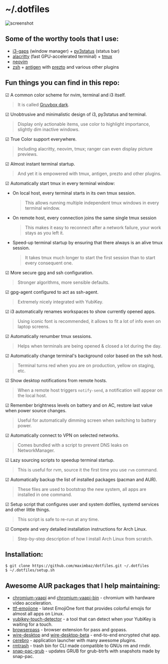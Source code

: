 # ~/.dotfiles

![screenshot](https://user-images.githubusercontent.com/1177900/33524775-24237df6-d823-11e7-88d0-2f28b0de3b41.png)

## Some of the worthy tools that I use:

- [i3-gaps](https://github.com/Airblader/i3) (window manager) + [py3status](https://github.com/ultrabug/py3status) (status bar)
- [alacritty](https://github.com/jwilm/alacritty) (fast GPU-accelerated terminal) + [tmux](https://github.com/tmux/tmux)
- [neovim](https://github.com/neovim/neovim)
- [zsh](https://www.zsh.org) + [antigen](https://github.com/zsh-users/antigen) with [prezto](https://github.com/sorin-ionescu/prezto) and various other plugins

## Fun things you can find in this repo:

☑ A common color scheme for nvim, terminal and i3 itself.
> It is called [Gruvbox dark](https://github.com/morhetz/gruvbox).

☑ Unobtrusive and minimalistic design of i3, py3status and terminal.
> Display only actionable items, use color to highlight importance, slightly dim inactive windows.

☑ True Color support everywhere.
> Including alacritty, neovim, tmux; ranger can even display picture previews.

☑ Almost instant terminal startup.
> And yet it is empowered with tmux, antigen, prezto and other plugins.

☑ Automatically start tmux in every terminal window:
- On local host, every terminal starts in its own tmux session.
  > This allows running multiple independent tmux windows in every terminal window.
- On remote host, every connection joins the same single tmux session
  > This makes it easy to reconnect after a network failure, your work stays as you left it.
- Speed-up terminal startup by ensuring that there always is an alive tmux session.
  > It takes tmux much longer to start the first session than to start every consequent one.

☑ More secure gpg and ssh configuration.
> Stronger algorithms, more sensible defaults.

☑ gpg-agent configured to act as ssh-agent.
> Extremely nicely integrated with YubiKey.

☑ i3 automatically renames workspaces to show currently opened apps.
> Using iconic font is recommended, it allows to fit a lot of info even on laptop screens.

☑ Automatically renumber tmux sessions.
> Helps when terminals are being opened & closed a lot during the day.

☑ Automatically change terminal's background color based on the ssh host.
> Terminal turns red when you are on production, yellow on staging, etc.

☑ Show desktop notifications from remote hosts.
> When a remote host triggers `notify-send`, a notification will appear on the local host.

☑ Remember brightness levels on battery and on AC, restore last value when power source changes.
> Useful for automatically dimming screen when switching to battery power.

☑ Automatically connect to VPN on selected networks.
> Comes bundled with a script to prevent DNS leaks on NetworkManager.

☑ Lazy sourcing scripts to speedup terminal startup.
> This is useful for rvm, source it the first time you use `rvm` command.

☑ Automatically backup the list of installed packages (pacman and AUR).
> These files are used to bootstrap the new system, all apps are installed in one command.

☑ Setup script that configures user and system dotfiles, systemd services and other little things.
> This script is safe to re-run at any time.

☑ Compete and very detailed installation instructions for Arch Linux.
> Step-by-step description of how I install Arch Linux from scratch.

## Installation:

```
$ git clone https://github.com/maximbaz/dotfiles.git ~/.dotfiles
$ ~/.dotfiles/setup.sh
```

## Awesome AUR packages that I help maintaining:

- [chromium-vaapi](https://aur.archlinux.org/packages/chromium-vaapi) and [chromium-vaapi-bin](https://aur.archlinux.org/packages/chromium-vaapi-bin) - chromium with hardware video acceleration.
- [ttf-emojione](https://aur.archlinux.org/packages/ttf-emojione) - latest EmojiOne font that provides colorful emojis for almost all apps on Linux.
- [yubikey-touch-detector](https://aur.archlinux.org/packages/yubikey-touch-detector) - a tool that can detect when your YubiKey is waiting for a touch.
- [browserpass](https://aur.archlinux.org/packages/browserpass) - browser extension for pass and gopass.
- [wire-desktop](https://aur.archlinux.org/packages/wire-desktop) and [wire-desktop-beta](https://aur.archlinux.org/packages/wire-desktop-beta) - end-to-end encrypted chat app.
- [cerebro](https://aur.archlinux.org/packages/cerebro) - application launcher with many awesome plugins.
- [rmtrash](https://aur.archlinux.org/packages/rmtrash) - trash bin for CLI made compatible to GNUs rm and rmdir.
- [snap-pac-grub](https://aur.archlinux.org/packages/snap-pac-grub) - updates GRUB for grub-btrfs with snapshots made by snap-pac.

